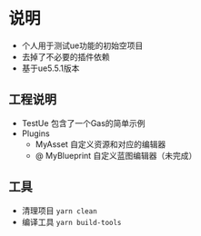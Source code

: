 # 说明

* 个人用于测试ue功能的初始空项目
* 去掉了不必要的插件依赖
* 基于ue5.5.1版本

## 工程说明

* TestUe 包含了一个Gas的简单示例
* Plugins
  * MyAsset 自定义资源和对应的编辑器
  * @ MyBlueprint 自定义蓝图编辑器（未完成）

## 工具

* 清理项目 `yarn clean`
* 编译工具 `yarn build-tools`
